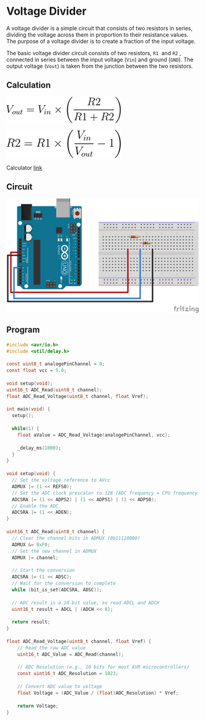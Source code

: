 # Voltage Divider
A voltage divider is a simple circuit that consists of two resistors in series, dividing the voltage across them in proportion to their resistance values. The purpose of a voltage divider is to create a fraction of the input voltage.

The basic voltage divider circuit consists of two resistors, `R1` ​ and `R2` ​, connected in series between the input voltage (`Vin`) and ground (`GND`). The output voltage (`Vout`) is taken from the junction between the two resistors.

## Calculation

![Voltage divider equation](./assets/voltage-divider-equation.png)

![Voltage divider equation resistor](./assets/voltage-divider-equation-r.png)

Calculator [link](https://ohmslawcalculator.com/voltage-divider-calculator)

## Circuit
![Voltage divider circuit](./assets/voltage-divider-circuit.svg)

## Program

```c
#include <avr/io.h>
#include <util/delay.h>

const uint8_t analogePinChannel = 0;
const float vcc = 5.0;

void setup(void);
uint16_t ADC_Read(uint8_t channel);
float ADC_Read_Voltage(uint8_t channel, float Vref);

int main(void) {
  setup();

  while(1) {
    float aValue = ADC_Read_Voltage(analogePinChannel, vcc);

    _delay_ms(1000);
  }
}

void setup(void) {
  // Set the voltage reference to AVcc
  ADMUX |= (1 << REFS0);
  // Set the ADC clock prescaler to 128 (ADC frequency = CPU frequency / 128)
  ADCSRA |= (1 << ADPS2) | (1 << ADPS1) | (1 << ADPS0);
  // Enable the ADC
  ADCSRA |= (1 << ADEN);
}

uint16_t ADC_Read(uint8_t channel) {
  // Clear the channel bits in ADMUX (0b11110000)
  ADMUX &= 0xF0; 
  // Set the new channel in ADMUX
  ADMUX |= channel;

  // Start the conversion
  ADCSRA |= (1 << ADSC);
  // Wait for the conversion to complete
  while (bit_is_set(ADCSRA, ADSC));

  // ADC result is a 10-bit value, so read ADCL and ADCH
  uint16_t result = ADCL | (ADCH << 8);

  return result;
}

float ADC_Read_Voltage(uint8_t channel, float Vref) {
    // Read the raw ADC value
    uint16_t ADC_Value = ADC_Read(channel);

    // ADC Resolution (e.g., 10 bits for most AVR microcontrollers)
    const uint16_t ADC_Resolution = 1023;

    // Convert ADC value to voltage
    float Voltage = (ADC_Value / (float)ADC_Resolution) * Vref;

    return Voltage;
}
```